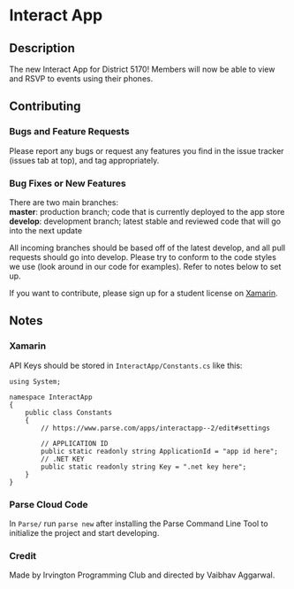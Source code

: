# Interact App

## Description
The new Interact App for District 5170! Members will now be able to view and RSVP to events using their phones.

## Contributing
### Bugs and Feature Requests
Please report any bugs or request any features you find in the issue tracker (issues tab at top), and tag appropriately.
### Bug Fixes or New Features
There are two main branches:  
**master**: production branch; code that is currently deployed to the app store  
**develop**: development branch; latest stable and reviewed code that will go into the next update

All incoming branches should be based off of the latest develop, and all pull requests should go into develop. Please try to conform to the code styles we use (look around in our code for examples). Refer to notes below to set up.

If you want to contribute, please sign up for a student license on [Xamarin](http://www.xamarin.com).

## Notes
### Xamarin
API Keys should be stored in `InteractApp/Constants.cs` like this:
```
using System;

namespace InteractApp
{
	public class Constants
	{
		// https://www.parse.com/apps/interactapp--2/edit#settings

		// APPLICATION ID
		public static readonly string ApplicationId = "app id here";
		// .NET KEY
		public static readonly string Key = ".net key here";
	}
}
```

### Parse Cloud Code
In `Parse/` run `parse new` after installing the Parse Command Line Tool to initialize the project and start developing.

### Credit
Made by Irvington Programming Club and directed by Vaibhav Aggarwal.
